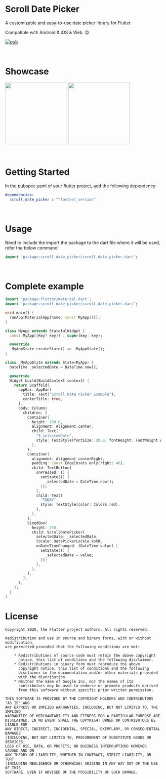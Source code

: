 # Scroll Date Picker

A customizable and easy-to-use date picker library for Flutter. 

Compatible with Android & iOS & Web. :heart_eyes:

[![pub](https://img.shields.io/pub/v/scroll_date_picker)](https://pub.dev/packages/scroll_date_picker)


<br>

# Showcase

<img src = "https://user-images.githubusercontent.com/55150540/151300615-dc982927-70e7-46f6-bd4b-f9aff729a02d.gif" width = 200> <img src = "https://user-images.githubusercontent.com/55150540/151300623-de8f7cef-a6ac-492e-9293-00e8793a69c0.gif" width = 200>

<br> 

# Getting Started

In the pubspec.yaml of your flutter project, add the following dependency:

```yaml
dependencies:
  scroll_date_picker : "^lastest_version"
```

<br>

# Usage
Need to include the import the package to the dart file where it will be used, refer the below command
```dart
import 'package:scroll_date_picker/scroll_date_picker.dart';
```

<br>

# Complete example
```dart
import 'package:flutter/material.dart';
import 'package:scroll_date_picker/scroll_date_picker.dart';

void main() {
  runApp(MaterialApp(home: const MyApp()));
}

class MyApp extends StatefulWidget {
  const MyApp({Key? key}) : super(key: key);

  @override
  _MyAppState createState() => _MyAppState();
}

class _MyAppState extends State<MyApp> {
  DateTime _selectedDate = DateTime.now();

  @override
  Widget build(BuildContext context) {
    return Scaffold(
      appBar: AppBar(
        title: Text("Scroll Date Picker Example"),
        centerTitle: true,
      ),
      body: Column(
        children: [
          Container(
            height: 100.0,
            alignment: Alignment.center,
            child: Text(
              "$_selectedDate",
              style: TextStyle(fontSize: 20.0, fontWeight: FontWeight.w500),
            ),
          ),
          Container(
            alignment: Alignment.centerRight,
            padding: const EdgeInsets.only(right: 48),
            child: TextButton(
              onPressed: () {
                setState(() {
                  _selectedDate = DateTime.now();
                });
              },
              child: Text(
                "TODAY",
                style: TextStyle(color: Colors.red),
              ),
            ),
          ),
          SizedBox(
            height: 250,
            child: ScrollDatePicker(
              selectedDate: _selectedDate,
              locale: DatePickerLocale.koKR,
              onDateTimeChanged: (DateTime value) {
                setState(() {
                  _selectedDate = value;
                });
              },
            ),
          ),
        ],
      ),
    );
  }
}

```


# License
```
Copyright 2020, the Flutter project authors. All rights reserved.

Redistribution and use in source and binary forms, with or without modification,
are permitted provided that the following conditions are met:

    * Redistributions of source code must retain the above copyright
      notice, this list of conditions and the following disclaimer.
    * Redistributions in binary form must reproduce the above
      copyright notice, this list of conditions and the following
      disclaimer in the documentation and/or other materials provided
      with the distribution.
    * Neither the name of Google Inc. nor the names of its
      contributors may be used to endorse or promote products derived
      from this software without specific prior written permission.

THIS SOFTWARE IS PROVIDED BY THE COPYRIGHT HOLDERS AND CONTRIBUTORS "AS IS" AND
ANY EXPRESS OR IMPLIED WARRANTIES, INCLUDING, BUT NOT LIMITED TO, THE IMPLIED
WARRANTIES OF MERCHANTABILITY AND FITNESS FOR A PARTICULAR PURPOSE ARE
DISCLAIMED. IN NO EVENT SHALL THE COPYRIGHT OWNER OR CONTRIBUTORS BE LIABLE FOR
ANY DIRECT, INDIRECT, INCIDENTAL, SPECIAL, EXEMPLARY, OR CONSEQUENTIAL DAMAGES
(INCLUDING, BUT NOT LIMITED TO, PROCUREMENT OF SUBSTITUTE GOODS OR SERVICES;
LOSS OF USE, DATA, OR PROFITS; OR BUSINESS INTERRUPTION) HOWEVER CAUSED AND ON
ANY THEORY OF LIABILITY, WHETHER IN CONTRACT, STRICT LIABILITY, OR TORT
(INCLUDING NEGLIGENCE OR OTHERWISE) ARISING IN ANY WAY OUT OF THE USE OF THIS
SOFTWARE, EVEN IF ADVISED OF THE POSSIBILITY OF SUCH DAMAGE.
```
